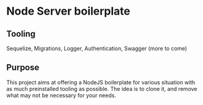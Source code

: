 # Node Server boilerplate

## Tooling

Sequelize, Migrations, Logger, Authentication, Swagger (more to come)

## Purpose

This project aims at offering a NodeJS boilerplate for various situation with as much preinstalled tooling as possible.
The idea is to clone it, and remove what may not be necessary for your needs.

